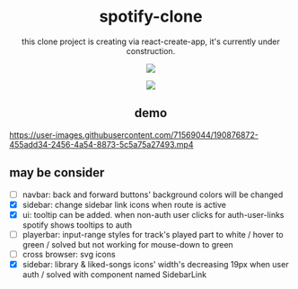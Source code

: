 <div align="center">
  <h1>spotify-clone</h1>
</div>
<p align="center">this clone project is creating via react-create-app, it's currently under construction.</p>

<p align="center">
  <img src="https://user-images.githubusercontent.com/71569044/188719435-e429ddea-6f68-404a-9f82-742d3ba433ba.gif" />
</p>
<p align="center">
  <img src="https://progress-bar.dev/15" />
</p>
<div align="center">
  <h2>demo</h2>
</div>

https://user-images.githubusercontent.com/71569044/190876872-455add34-2456-4a54-8873-5c5a75a27493.mp4

## may be consider

 - [ ] navbar: back and forward buttons' background colors will be changed
 - [X] sidebar: change sidebar link icons when route is active
 - [X] ui: tooltip can be added. when non-auth user clicks for auth-user-links spotify shows tooltips to auth
 - [ ] playerbar: input-range styles for track's played part to white / hover to green / solved but not working for mouse-down to green
 - [ ] cross browser: svg icons
 - [X] sidebar: library & liked-songs icons' width's decreasing 19px when user auth / solved with component named SidebarLink